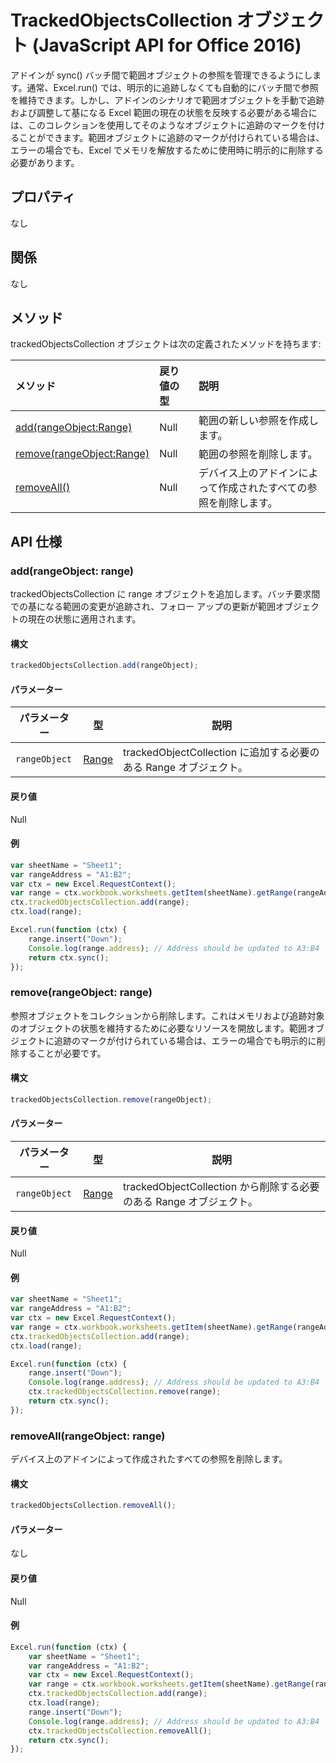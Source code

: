 # <a name="trackedobjectscollection-object-(javascript-api-for-office-2016)"></a>TrackedObjectsCollection オブジェクト (JavaScript API for Office 2016)

アドインが sync() バッチ間で範囲オブジェクトの参照を管理できるようにします。通常、Excel.run() では、明示的に追跡しなくても自動的にバッチ間で参照を維持できます。しかし、アドインのシナリオで範囲オブジェクトを手動で追跡および調整して基になる Excel 範囲の現在の状態を反映する必要がある場合には、このコレクションを使用してそのようなオブジェクトに追跡のマークを付けることができます。範囲オブジェクトに追跡のマークが付けられている場合は、エラーの場合でも、Excel でメモリを解放するために使用時に明示的に削除する必要があります。

## <a name="properties"></a>プロパティ
なし

## <a name="relationships"></a>関係

なし

## <a name="methods"></a>メソッド

trackedObjectsCollection オブジェクトは次の定義されたメソッドを持ちます:

| メソッド     | 戻り値の型    |説明|
|:-----------------|:--------|:----------|
|[add(rangeObject:Range)](#addrangeobject-range)| Null             |範囲の新しい参照を作成します。|
|[remove(rangeObject:Range)](#removerangeobject-range)| Null             |範囲の参照を削除します。  |
|[removeAll()](#removeallrangeobject-range)| Null|デバイス上のアドインによって作成されたすべての参照を削除します。|


## <a name="api-specification"></a>API 仕様 

### <a name="add(rangeobject:-range)"></a>add(rangeObject: range)
trackedObjectsCollection に range オブジェクトを追加します。バッチ要求間での基になる範囲の変更が追跡され、フォロー アップの更新が範囲オブジェクトの現在の状態に適用されます。 

#### <a name="syntax"></a>構文
```js
trackedObjectsCollection.add(rangeObject);
```

#### <a name="parameters"></a>パラメーター

パラメーター       | 型   | 説明
--------------- | ------ | ------------
`rangeObject`  | [Range](range.md)| trackedObjectCollection に追加する必要のある Range オブジェクト。

#### <a name="returns"></a>戻り値
Null

#### <a name="examples"></a>例

```js
var sheetName = "Sheet1";
var rangeAddress = "A1:B2";
var ctx = new Excel.RequestContext();
var range = ctx.workbook.worksheets.getItem(sheetName).getRange(rangeAddress);
ctx.trackedObjectsCollection.add(range);
ctx.load(range);

Excel.run(function (ctx) { 
    range.insert("Down");
    Console.log(range.address); // Address should be updated to A3:B4
    return ctx.sync(); 
});
```


### <a name="remove(rangeobject:-range)"></a>remove(rangeObject: range)

参照オブジェクトをコレクションから削除します。これはメモリおよび追跡対象のオブジェクトの状態を維持するために必要なリソースを開放します。範囲オブジェクトに追跡のマークが付けられている場合は、エラーの場合でも明示的に削除することが必要です。

#### <a name="syntax"></a>構文
```js
trackedObjectsCollection.remove(rangeObject);
```

#### <a name="parameters"></a>パラメーター

パラメーター       | 型   | 説明
--------------- | ------ | ------------
`rangeObject`  | [Range](range.md)| trackedObjectCollection から削除する必要のある Range オブジェクト。

#### <a name="returns"></a>戻り値
Null

#### <a name="examples"></a>例


```js
var sheetName = "Sheet1";
var rangeAddress = "A1:B2";
var ctx = new Excel.RequestContext();
var range = ctx.workbook.worksheets.getItem(sheetName).getRange(rangeAddress);
ctx.trackedObjectsCollection.add(range);
ctx.load(range);

Excel.run(function (ctx) { 
    range.insert("Down");
    Console.log(range.address); // Address should be updated to A3:B4
    ctx.trackedObjectsCollection.remove(range); 
    return ctx.sync(); 
});
```

### <a name="removeall(rangeobject:-range)"></a>removeAll(rangeObject: range)

デバイス上のアドインによって作成されたすべての参照を削除します。

#### <a name="syntax"></a>構文
```js
trackedObjectsCollection.removeAll();
```

#### <a name="parameters"></a>パラメーター

なし

#### <a name="returns"></a>戻り値
Null

#### <a name="examples"></a>例

```js
Excel.run(function (ctx) { 
    var sheetName = "Sheet1";
    var rangeAddress = "A1:B2";
    var ctx = new Excel.RequestContext();
    var range = ctx.workbook.worksheets.getItem(sheetName).getRange(rangeAddress);
    ctx.trackedObjectsCollection.add(range);
    ctx.load(range);
    range.insert("Down");
    Console.log(range.address); // Address should be updated to A3:B4
    ctx.trackedObjectsCollection.removeAll(); 
    return ctx.sync(); 
});
```
